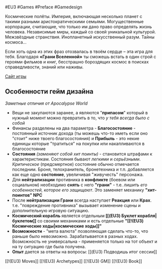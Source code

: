 #EU3  #Games #Preface #Gamedesign 

Космические полёты. Империя, включающая несколько планет с такими разными аристократическими семьями. Могущественные корпорации, считающие, что только им дано право определять жизнь человека. Независимые миры, каждый со своей уникальной культурой. Межзвёздные странствия. Инопланетный искусственный разум. Тайны космоса…  
  
Если хоть одна из этих фраз отозвалась в твоём сердце – эта игра для тебя. Благодаря **«Грани Вселенной»** ты сможешь встать в один строй с героями фильмов и книг, бесстрашно бороздящих космос в поисках справедливости, знаний или наживы.

[Сайт игры](http://eotvrpg.ru/)

## Особенности гейм дизайна
*Заметные отличия от Apocalypse World*

* Вещи не закупаются заранее, а являются "**припасом**" который в нужный момент можно превратить в то, что *у тебя всегда было с собой*
* Финансы разделены на два параметра - **Благосостояние** - постоянный источник дохода (ты можешь что-то иметь если оно "стоит" ниже твоего благосостояния) и **Прибыль** - это некие единицы которые "тратиться" на покупки или накапливаются в благосостояние
* **Состояния** *(заменяют собой хит поинты)* - становится штрафами к характеристикам. Состояния бывают *легкими* и *серьёзными*. *Критическое* (предсмертное) состояние обычно отмечается последним. Броня, телохранитель, бронетехника и т.п. добавляется как еще одно **состояние**, увеличивая "живучесть" персонажа.
* Для **нейтрализации** противника в **конфликте** (боевом или социальном) необходимо **снять** с него **"грани"** - т.е. *лишить его особенностей, которое его защищают*. Это заменяет механику **"хит-поинтов" NPC**
* После **нейтрализации Грани** всегда наступает **Реакция** или **Крах**. т.е. "повреждение противника" вызывает изменение сцены и дополнительную игровую ситуацию.
* **Космический корабль** является отдельным **[[(EU3) Буклет корабля|буклетом]]** со своими механиками и есть отдельные **"[[!(EU3) Космические ходы|космические ходы]]"**
* **Возможности** - "мета валюта" позволяющая сделать что-то, что раньше было невозможно. Зарабатывается в разных ходах. Возможность не универсальна - применяется только на тот объект и на ту ситуацию где была получена.
* **Опыт** дается за ответы на вопросы: [[(EU3) Подводишь итог сессии]]


[[!(EU3) Moves]]
[[!(EU3) Archetypes]]
[[!(EU3) GM]]
[[!(EU3) Book]]